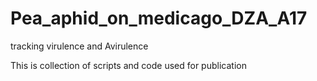 # Pea_aphid_on_medicago_DZA_A17
tracking virulence and Avirulence

This is collection of scripts and code used for publication
